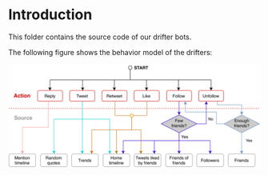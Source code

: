 # Introduction 

This folder contains the source code of our drifter bots.

The following figure shows the behavior model of the drifters:

![Bot Behaviour Workflow](/exps/images_out/drifter_bot_behavior.png)

